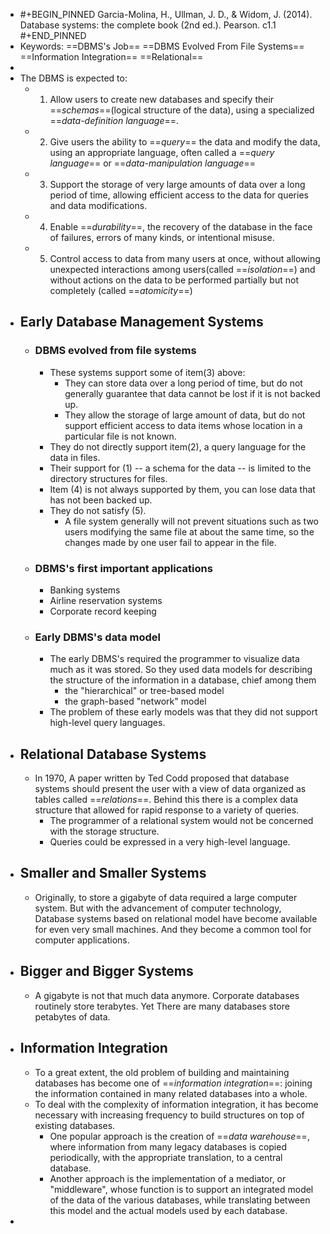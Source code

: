 - #+BEGIN_PINNED
  Garcia-Molina, H., Ullman, J. D., & Widom, J. (2014). Database systems: the complete book (2nd ed.). Pearson. c1.1
  #+END_PINNED
- Keywords: ==DBMS's Job==  ==DBMS Evolved From File Systems== ==Information Integration== ==Relational==
-
- The DBMS is expected to:
	- 1. Allow users to create new databases and specify their ==*schemas*==(logical structure of the data), using a specialized ==*data-definition language*==.
	- 2. Give users the ability to ==*query*== the data and modify the data, using an appropriate language, often called a ==*query language*== or ==*data-manipulation language*==
	- 3. Support the storage of very large amounts of data over a long period of time, allowing efficient access to the data for queries and data modifications.
	- 4. Enable ==*durability*==, the recovery of the database in the face of failures, errors of many kinds, or intentional misuse.
	- 5. Control access to data from many users at once, without allowing unexpected interactions among users(called ==*isolation*==) and without actions on the data to be performed partially but not completely (called ==*atomicity*==)
- ## Early Database Management Systems
	- ### DBMS evolved from file systems
		- These systems support some of item(3) above:
			- They can store data over a long period of time, but do not generally guarantee that data cannot be lost if it is not backed up.
			- They allow the storage of large amount of data, but do not support efficient access to data items whose location in a particular file is not known.
		- They do not directly support item(2), a query language for the data in files.
		- Their support for (1) -- a schema for the data -- is limited to the directory structures for files.
		- Item (4) is not always supported by them, you can lose data that has not been backed up.
		- They do not satisfy (5).
			- A file system generally will not prevent situations such as two users modifying the same file at about the same time, so the changes made by one user fail to appear in the file.
	- ### DBMS's  first important applications
		- Banking systems
		- Airline reservation systems
		- Corporate record keeping
	- ### Early DBMS's data model
		- The early DBMS's required the programmer to visualize data much as it was stored. So they used data models for describing the structure of the information in a database, chief among them
			- the "hierarchical" or tree-based model
			- the graph-based "network" model
		- The problem of these early models was that they did not support high-level query languages.
- ## Relational Database Systems
	- In 1970, A paper written by Ted Codd proposed that database systems should present the user with a view of data organized as tables called ==*relations*==. Behind this there is a complex data structure that allowed for rapid response to a variety of queries.
		- The programmer of a relational system would not be concerned with the storage structure.
		- Queries could be expressed in a very high-level language.
- ## Smaller and Smaller Systems
	- Originally, to store a gigabyte of data required a large computer system. But with the advancement of computer technology, Database systems based on relational model have become available for even very small machines. And they become a common tool for computer applications.
- ## Bigger and Bigger Systems
	- A gigabyte is not that much data anymore. Corporate databases routinely store terabytes. Yet There are many databases store petabytes of data.
- ## Information Integration
	- To a great extent, the old problem of building and maintaining databases has become one of ==*information integration*==: joining the information contained in many related databases into a whole.
	- To deal with the complexity of information integration,  it has become necessary with increasing frequency to build structures on top of existing databases.
		- One popular approach is the creation of ==*data warehouse*==, where information from many legacy databases is copied periodically, with the appropriate translation, to a central database.
		- Another approach is the implementation of a mediator, or "middleware", whose function is to support an integrated model of the data of the various databases, while translating between this model and the actual models used by each database.
-